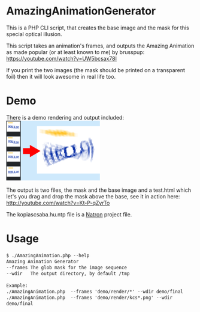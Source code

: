 # AmazingAnimationGenerator
This is a PHP CLI script, that creates the base image and the mask for this special optical illusion.

This script takes an animation's frames, and outputs the Amazing Animation as made popular (or at least known to me)
by brusspup: https://youtube.com/watch?v=UW5bcsax78I

If you print the two images (the mask should be printed on a transparent foil) then it will look awesome in real life too.

# Demo

There is a demo rendering and output included:
<br>
<img src='https://raw.githubusercontent.com/KopiasCsaba/AmazingAnimationGenerator/master/docs/conversion.png' width=250> 

The output is two files, the mask and the base image and a test.html which let's you drag and drop the mask above the base, see it in action here:
http://youtube.com/watch?v=Kt-P-qZyrTo

The kopiascsaba.hu.ntp file is a [Natron](http://natron.fr) project file.
# Usage

```
$ ./AmazingAnimation.php --help
Amazing Animation Generator  
--frames The glob mask for the image sequence  
--wdir   The output directory, by default /tmp                                                                                   

Example:
./AmazingAnimation.php  --frames 'demo/render/*' --wdir demo/final
./AmazingAnimation.php  --frames 'demo/render/kcs*.png' --wdir demo/final
```

